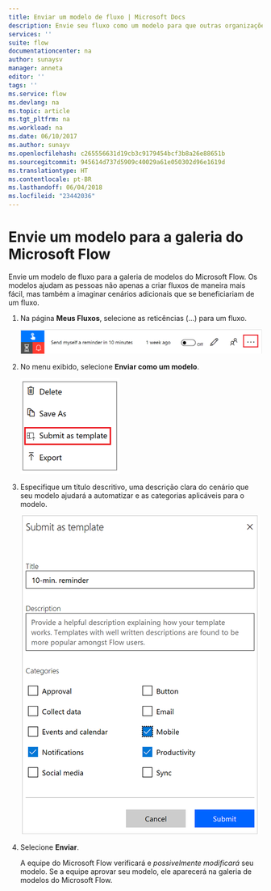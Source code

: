 ```yaml
---
title: Enviar um modelo de fluxo | Microsoft Docs
description: Envie seu fluxo como um modelo para que outras organizações possam encontrá-lo na galeria de modelos e usar o fluxo que você criou.
services: ''
suite: flow
documentationcenter: na
author: sunaysv
manager: anneta
editor: ''
tags: ''
ms.service: flow
ms.devlang: na
ms.topic: article
ms.tgt_pltfrm: na
ms.workload: na
ms.date: 06/10/2017
ms.author: sunayv
ms.openlocfilehash: c265556631d19cb3c9179454bcf3b8a26e88651b
ms.sourcegitcommit: 945614d737d5909c40029a61e050302d96e1619d
ms.translationtype: HT
ms.contentlocale: pt-BR
ms.lasthandoff: 06/04/2018
ms.locfileid: "23442036"
---
```

# <a name="submit-a-template-to-the-microsoft-flow-gallery"></a>Envie um modelo para a galeria do Microsoft Flow
Envie um modelo de fluxo para a galeria de modelos do Microsoft Flow. Os modelos ajudam as pessoas não apenas a criar fluxos de maneira mais fácil, mas também a imaginar cenários adicionais que se beneficiariam de um fluxo. 

1. Na página **Meus Fluxos**, selecione as reticências (...) para um fluxo.
   
    ![Botão de reticências](./media/publish-a-template/ellipsis-button.png)
2. No menu exibido, selecione **Enviar como um modelo**.
   
    ![Menu de contexto](./media/publish-a-template/context-menu.png)
3. Especifique um título descritivo, uma descrição clara do cenário que seu modelo ajudará a automatizar e as categorias aplicáveis para o modelo.
   
    ![Opções de modelo](./media/publish-a-template/template-options.png)
4. Selecione **Enviar**.
   
     A equipe do Microsoft Flow verificará e *possivelmente modificará* seu modelo. Se a equipe aprovar seu modelo, ele aparecerá na galeria de modelos do Microsoft Flow.

